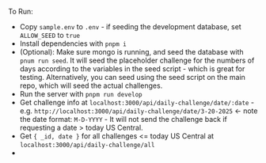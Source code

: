 To Run:
- Copy `sample.env` to `.env` - if seeding the development database, set `ALLOW_SEED` to `true`
- Install dependencies with `pnpm i`
- (Optional): Make sure mongo is running, and seed the database with `pnum run seed`. It will seed the placeholder challenge for the numbers of days according to the variables in the seed script - which is great for testing. Alternatively, you can seed using the seed script on the main repo, which will seed the actual challenges.
- Run the server with `pnpm run develop`
- Get challenge info at `localhost:3000/api/daily-challenge/date/:date` - e.g. `http://localhost:3000/api/daily-challenge/date/3-20-2025` <- note the date format: `M-D-YYYY` - It will not send the challenge back if requesting a date > today US Central.
- Get `{ _id, date }` for all challenges <= today US Central at `localhost:3000/api/daily-challenge/all`
- 

